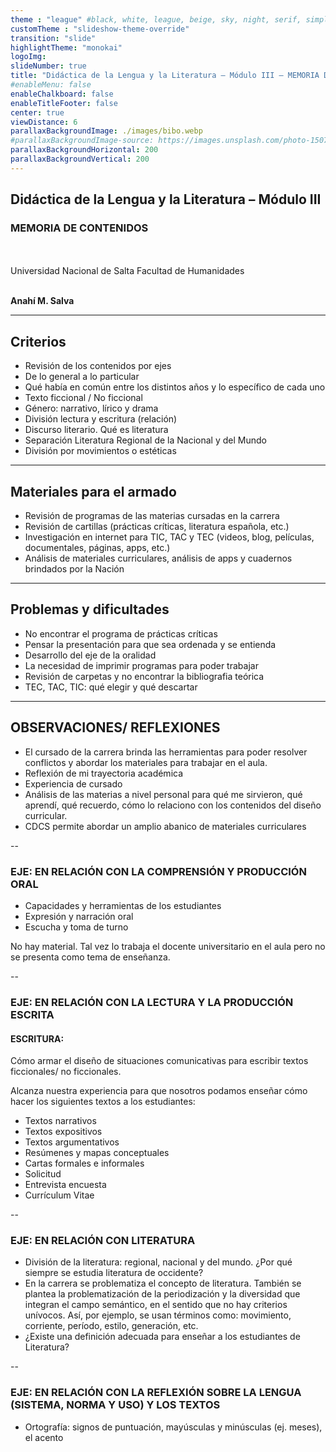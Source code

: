 ```yaml
---
theme : "league" #black, white, league, beige, sky, night, serif, simple, solarized
customTheme : "slideshow-theme-override"
transition: "slide"
highlightTheme: "monokai"
logoImg:
slideNumber: true
title: "Didáctica de la Lengua y la Literatura – Módulo III – MEMORIA DE CONTENIDOS - Anahí M. Salva"
#enableMenu: false
enableChalkboard: false
enableTitleFooter: false
center: true
viewDistance: 6
parallaxBackgroundImage: ./images/bibo.webp
#parallaxBackgroundImage-source: https://images.unsplash.com/photo-1507842217343-583bb7270b66
parallaxBackgroundHorizontal: 200
parallaxBackgroundVertical: 200
---
```


## Didáctica de la Lengua y la Literatura – Módulo III

### MEMORIA DE CONTENIDOS
<br>
<br>
Universidad Nacional de Salta Facultad de Humanidades
<br>
<br>

**<p class="center">Anahí M. Salva</p>**

---

## Criterios

-	Revisión de los contenidos por ejes
-	De lo general a lo particular
-	Qué había en común entre los distintos años y lo específico de cada uno
-	Texto ficcional / No ficcional
-	Género: narrativo, lírico y drama
-	División lectura y escritura (relación)
-	Discurso literario. Qué es literatura
-	Separación Literatura Regional de la Nacional y del Mundo
-	División por movimientos o estéticas

---

## Materiales para el armado

-   Revisión de programas de las materias cursadas en la carrera
-	Revisión de cartillas (prácticas críticas, literatura española, etc.)
-	Investigación en internet para TIC, TAC y TEC (videos, blog, películas, documentales, páginas, apps, etc.)
-	Análisis de materiales curriculares, análisis de apps y cuadernos brindados por la Nación

---

## Problemas y dificultades

-	No encontrar el programa de prácticas críticas
-	Pensar la presentación para que sea ordenada y se entienda
-	Desarrollo del eje de la oralidad 
-	La necesidad de imprimir programas para poder trabajar
-   Revisión de carpetas y no encontrar la bibliografia teórica
-	TEC, TAC, TIC: qué elegir y qué descartar

---

## OBSERVACIONES/ REFLEXIONES

-	El cursado de la carrera brinda las herramientas para poder resolver conflictos y abordar los materiales para trabajar en el aula. 
-	Reflexión de mi trayectoria académica
-	Experiencia de cursado
-	Análisis de las materias a nivel personal para qué me sirvieron, qué aprendí, qué recuerdo, cómo lo relaciono con los contenidos del diseño curricular.
-   CDCS permite abordar un amplio abanico de materiales curriculares

--

### EJE: EN RELACIÓN CON LA COMPRENSIÓN Y PRODUCCIÓN ORAL

-	Capacidades y herramientas de los estudiantes
-	Expresión y narración oral
-	Escucha y toma de turno

No hay material. Tal vez lo trabaja el docente universitario en el aula pero no se presenta como tema de enseñanza. 

--

### EJE: EN RELACIÓN CON LA LECTURA Y LA PRODUCCIÓN ESCRITA

#### ESCRITURA: 

Cómo armar el diseño de situaciones comunicativas para escribir textos ficcionales/ no ficcionales.

Alcanza nuestra experiencia para que nosotros podamos enseñar cómo hacer los siguientes textos a los estudiantes: 

- Textos narrativos 
- Textos expositivos 
- Textos argumentativos 
- Resúmenes y mapas conceptuales 
- Cartas formales e informales 
- Solicitud 
- Entrevista encuesta 
- Currículum Vitae

--

### EJE: EN RELACIÓN CON LITERATURA

-	División de la literatura: regional, nacional y del mundo. ¿Por qué siempre se estudia literatura de occidente?
-	En la carrera se problematiza el concepto de literatura. También se plantea la problematización de la periodización y la diversidad que integran el campo semántico, en el sentido que no hay criterios unívocos. Así, por ejemplo, se usan términos como: movimiento, corriente, período, estilo, generación, etc.
-	¿Existe una definición adecuada para enseñar a los estudiantes de Literatura?

--

### EJE: EN RELACIÓN CON LA REFLEXIÓN SOBRE LA LENGUA (SISTEMA, NORMA Y USO) Y LOS TEXTOS

-	Ortografía: signos de puntuación, mayúsculas y minúsculas (ej. meses), el acento









